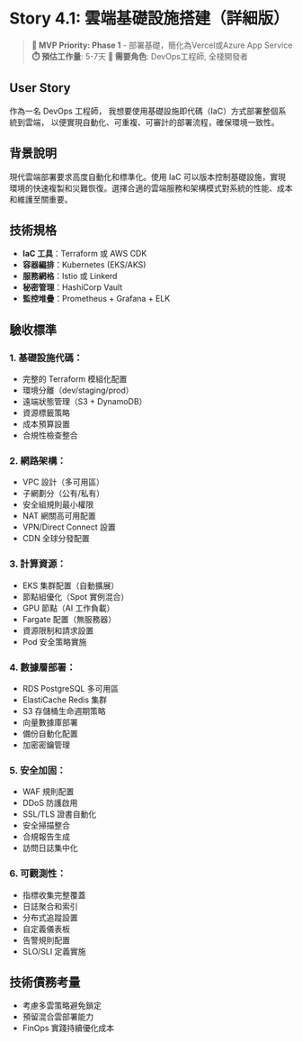 # Story 4.1: 雲端基礎設施搭建（詳細版）
> **🔴 MVP Priority: Phase 1** - 部署基礎，簡化為Vercel或Azure App Service
> **⏱️ 預估工作量**: 5-7天
> **👥 需要角色**: DevOps工程師, 全棧開發者

## User Story
作為一名 DevOps 工程師，
我想要使用基礎設施即代碼（IaC）方式部署整個系統到雲端，
以便實現自動化、可重複、可審計的部署流程，確保環境一致性。

## 背景說明
現代雲端部署要求高度自動化和標準化。使用 IaC 可以版本控制基礎設施，實現環境的快速複製和災難恢復。選擇合適的雲端服務和架構模式對系統的性能、成本和維護至關重要。

## 技術規格
- **IaC 工具**：Terraform 或 AWS CDK
- **容器編排**：Kubernetes (EKS/AKS)
- **服務網格**：Istio 或 Linkerd
- **秘密管理**：HashiCorp Vault
- **監控堆疊**：Prometheus + Grafana + ELK

## 驗收標準

### 1. 基礎設施代碼：
- 完整的 Terraform 模組化配置
- 環境分離（dev/staging/prod）
- 遠端狀態管理（S3 + DynamoDB）
- 資源標籤策略
- 成本預算設置
- 合規性檢查整合

### 2. 網路架構：
- VPC 設計（多可用區）
- 子網劃分（公有/私有）
- 安全組規則最小權限
- NAT 網關高可用配置
- VPN/Direct Connect 設置
- CDN 全球分發配置

### 3. 計算資源：
- EKS 集群配置（自動擴展）
- 節點組優化（Spot 實例混合）
- GPU 節點（AI 工作負載）
- Fargate 配置（無服務器）
- 資源限制和請求設置
- Pod 安全策略實施

### 4. 數據層部署：
- RDS PostgreSQL 多可用區
- ElastiCache Redis 集群
- S3 存儲桶生命週期策略
- 向量數據庫部署
- 備份自動化配置
- 加密密鑰管理

### 5. 安全加固：
- WAF 規則配置
- DDoS 防護啟用
- SSL/TLS 證書自動化
- 安全掃描整合
- 合規報告生成
- 訪問日誌集中化

### 6. 可觀測性：
- 指標收集完整覆蓋
- 日誌聚合和索引
- 分布式追蹤設置
- 自定義儀表板
- 告警規則配置
- SLO/SLI 定義實施

## 技術債務考量
- 考慮多雲策略避免鎖定
- 預留混合雲部署能力
- FinOps 實踐持續優化成本
